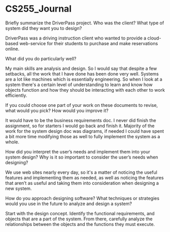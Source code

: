 # CS255_Journal

Briefly summarize the DriverPass project. Who was the client? What type of system did they want you to design?

DriverPass was a driving instruction client who wanted to provide a cloud-based web-service for their students to purchase and make reservations online. 

What did you do particularly well?

My main skills are analysis and design. So I would say that despite a few setbacks, all the work that I have done has been done very well. Systems are a lot like machines which is essentially engineering. So when I look at a system there's a certain level of understanding to learn
and know how objects function and how they should be interacting with each other to work efficiently.

If you could choose one part of your work on these documents to revise, what would you pick? How would you improve it?

It would have to be the business requirements doc. I never did finish the assignment, so for starters I would go back and finish it. Majority of the work for the system design doc was diagrams, if needed I 
could have spent a bit more time modifying those as well to fully implement the system as a whole.

How did you interpret the user’s needs and implement them into your system design? Why is it so important to consider the user’s needs when designing?

We use web sites nearly every day, so it's a matter of noticing the useful features and implementing them as needed, as well as noticing the features that aren’t as useful and taking them into consideration when designing a new system.
 
How do you approach designing software? What techniques or strategies would you use in the future to analyze and design a system?

Start with the design concept. Identify the functional requirements, and objects that are a part of the system. From there, carefully analyze the relationships between the objects and the functions they must execute.
